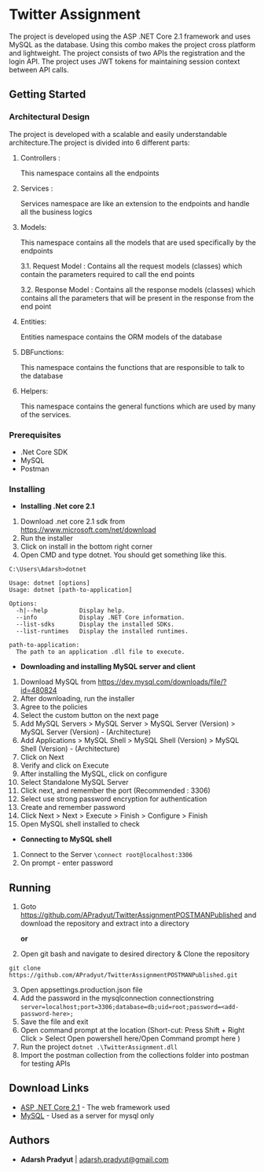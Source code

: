 # Twitter Assignment

The project is developed using the ASP .NET Core 2.1 framework and uses MySQL as the database. Using this combo makes the project cross platform and lightweight.
The project consists of two APIs the registration and the login API.
The project uses JWT tokens for maintaining session context between API calls.

## Getting Started

### Architectural Design

The project is developed with a scalable and easily understandable architecture.The project is divided into 6 different parts:
 1. Controllers :

 	This namespace contains all the endpoints

 2. Services :

 	Services namespace are like an extension to the endpoints and handle all the business logics

 3. Models:

 	This namespace contains all the models that are used specifically by the endpoints

	3.1. Request Model :
		Contains all the request models (classes) which contain the parameters required to call the end points

	3.2. Response Model :
		Contains all the response models (classes) which contains all the parameters that will be present in the response from the end point

 4. Entities:

 	Entities namespace contains the ORM models of the database

 5. DBFunctions:

 	This namespace contains the functions that are responsible to talk to the database

 6. Helpers:

 	This namespace contains the general functions which are used by many of the services.

### Prerequisites

* .Net Core SDK
* MySQL
* Postman

### Installing

* **Installing .Net core 2.1**
1. Download .net core 2.1 sdk from https://www.microsoft.com/net/download
2. Run the installer
3. Click on install in the bottom right corner
4. Open CMD and type dotnet. You should get something like this.
```
C:\Users\Adarsh>dotnet

Usage: dotnet [options]
Usage: dotnet [path-to-application]

Options:
  -h|--help         Display help.
  --info            Display .NET Core information.
  --list-sdks       Display the installed SDKs.
  --list-runtimes   Display the installed runtimes.

path-to-application:
  The path to an application .dll file to execute.

```

* **Downloading and installing MySQL server and client**
1. Download MySQL from https://dev.mysql.com/downloads/file/?id=480824
2. After downloading, run the installer
3. Agree to the policies
4. Select the custom button on the next page
5. Add MySQL Servers > MySQL Server > MySQL Server (Version) > MySQL Server (Version) - (Architecture)
6. Add Applications > MySQL Shell > MySQL Shell (Version) > MySQL Shell (Version) - (Architecture)
7. Click on Next
8. Verify and click on Execute
9. After installing the MySQL, click on configure
10. Select Standalone MySQL Server
11. Click next, and remember the port (Recommended : 3306)
12. Select use strong password encryption for authentication
13. Create and remember password
14. Click Next > Next > Execute > Finish > Configure > Finish
15. Open MySQL shell installed to check

* **Connecting to MySQL shell**
1. Connect to the Server
```\connect root@localhost:3306```
2. On prompt - enter password



## Running

1. Goto https://github.com/APradyut/TwitterAssignmentPOSTMANPublished and download the repository and extract into a directory

	**or**

1. Open git bash and navigate to desired directory & Clone the repository

```git clone https://github.com/APradyut/TwitterAssignmentPOSTMANPublished.git```

3. Open appsettings.production.json file
4. Add the password in the mysqlconnection connectionstring
```server=localhost;port=3306;database=db;uid=root;password=<add-password-here>; ```
5. Save the file and exit
6. Open command prompt at the location (Short-cut: Press Shift + Right Click > Select Open powershell here/Open Command prompt here )
7. Run the project
```dotnet .\TwitterAssignment.dll```
8. Import the postman collection from the collections folder into postman for testing APIs

## Download Links

* [ASP .NET Core 2.1](https://www.microsoft.com/net/download) - The web framework used
* [MySQL](https://dev.mysql.com/downloads/file/?id=480824) - Used as a server for mysql only

## Authors

* **Adarsh Pradyut** | adarsh.pradyut@gmail.com
